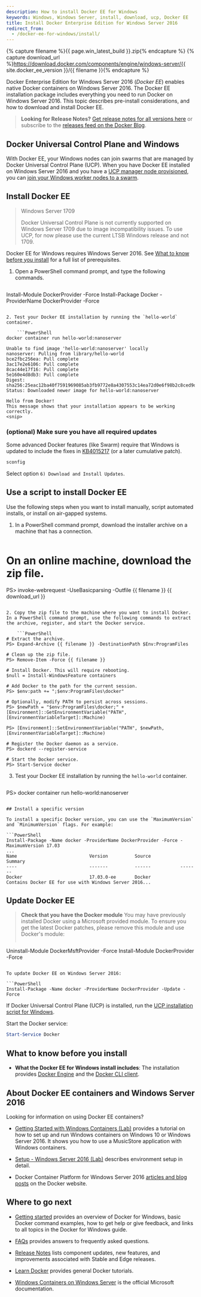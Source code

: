 ```yaml
---
description: How to install Docker EE for Windows
keywords: Windows, Windows Server, install, download, ucp, Docker EE
title: Install Docker Enterprise Edition for Windows Server 2016
redirect_from:
  - /docker-ee-for-windows/install/
---
```

{% capture filename %}{{ page.win_latest_build }}.zip{% endcapture %} {% capture download_url %}https://download.docker.com/components/engine/windows-server/{{ site.docker_ee_version }}/{{ filename }}{% endcapture %}

Docker Enterprise Edition for Windows Server 2016 (*Docker EE*) enables native Docker containers on Windows Server 2016. The Docker EE installation package includes everything you need to run Docker on Windows Server 2016. This topic describes pre-install considerations, and how to download and install Docker EE.

> **Looking for Release Notes?** [Get release notes for all versions here](https://docs.docker.com/release-notes/) or subscribe to the [releases feed on the Docker Blog](http://blog.docker.com/category/engineering/docker-releases/).

## Docker Universal Control Plane and Windows

With Docker EE, your Windows nodes can join swarms that are managed by Docker Universal Control Plane (UCP). When you have Docker EE installed on Windows Server 2016 and you have a [UCP manager node provisioned](/datacenter/ucp/2.2/guides/admin/install/), you can [join your Windows worker nodes to a swarm](/datacenter/ucp/2.2/guides/admin/configure/join-windows-worker-nodes/).

## Install Docker EE

> Windows Server 1709
> 
> Docker Universal Control Plane is not currently supported on Windows Server 1709 due to image incompatibility issues. To use UCP, for now please use the current LTSB Windows release and not 1709.

Docker EE for Windows requires Windows Server 2016. See [What to know before you install](#what-to-know-before-you-install) for a full list of prerequisites.

1. Open a PowerShell command prompt, and type the following commands.
    
    ```PowerShell
Install-Module DockerProvider -Force
Install-Package Docker -ProviderName DockerProvider -Force
```

2. Test your Docker EE installation by running the `hello-world` container.
    
    ```PowerShell
docker container run hello-world:nanoserver

Unable to find image 'hello-world:nanoserver' locally
nanoserver: Pulling from library/hello-world
bce2fbc256ea: Pull complete
3ac17e2e6106: Pull complete
8cac44e17f16: Pull complete
5e160e4d8db3: Pull complete
Digest: sha256:25eac12ba40f7591969085ab3fb9772e8a4307553c14ea72d0e6f98b2c8ced9d
Status: Downloaded newer image for hello-world:nanoserver

Hello from Docker!
This message shows that your installation appears to be working correctly.
<snip>
```

### (optional) Make sure you have all required updates

Some advanced Docker features (like Swarm) require that Windows is updated to include the fixes in [KB4015217](https://support.microsoft.com/en-us/help/4015217/windows-10-update-kb4015217) (or a later cumulative patch).

```PowerShell
sconfig
```

Select option `6) Download and Install Updates`.

## Use a script to install Docker EE

Use the following steps when you want to install manually, script automated installs, or install on air-gapped systems.

1. In a PowerShell command prompt, download the installer archive on a machine that has a connection.
    
    ```PowerShell
# On an online machine, download the zip file.
PS> invoke-webrequest -UseBasicparsing -Outfile {{ filename }} {{ download_url }}
```

2. Copy the zip file to the machine where you want to install Docker. In a PowerShell command prompt, use the following commands to extract the archive, register, and start the Docker service.
    
    ```PowerShell
# Extract the archive.
PS> Expand-Archive {{ filename }} -DestinationPath $Env:ProgramFiles

# Clean up the zip file.
PS> Remove-Item -Force {{ filename }}

# Install Docker. This will require rebooting.
$null = Install-WindowsFeature containers

# Add Docker to the path for the current session.
PS> $env:path += ";$env:ProgramFiles\docker"

# Optionally, modify PATH to persist across sessions.
PS> $newPath = "$env:ProgramFiles\docker;" +
[Environment]::GetEnvironmentVariable("PATH",
[EnvironmentVariableTarget]::Machine)

PS> [Environment]::SetEnvironmentVariable("PATH", $newPath,
[EnvironmentVariableTarget]::Machine)

# Register the Docker daemon as a service.
PS> dockerd --register-service

# Start the Docker service.
PS> Start-Service docker
```

3. Test your Docker EE installation by running the `hello-world` container.
    
    ```PowerShell
PS> docker container run hello-world:nanoserver
```

## Install a specific version

To install a specific Docker version, you can use the `MaximumVersion` and `MinimumVersion` flags. For example:

```PowerShell
Install-Package -Name docker -ProviderName DockerProvider -Force -MaximumVersion 17.03
...
Name                           Version          Source           Summary
----                           -------          ------           -------
Docker                         17.03.0-ee       Docker           Contains Docker EE for use with Windows Server 2016...
```

## Update Docker EE

> **Check that you have the Docker module** You may have previously installed Docker using a Microsoft provided module. To ensure you get the latest Docker patches, please remove this module and use Docker's module:
> 
> ```none
Uninstall-Module DockerMsftProvider -Force
Install-Module DockerProvider -Force
```

To update Docker EE on Windows Server 2016:

```PowerShell
Install-Package -Name docker -ProviderName DockerProvider -Update -Force
```

If Docker Universal Control Plane (UCP) is installed, run the [UCP installation script for Windows](/datacenter/ucp/2.2/guides/admin/configure/join-windows-worker-nodes/#run-the-windows-node-setup-script).

Start the Docker service:

```PowerShell
Start-Service Docker
```

## What to know before you install

* **What the Docker EE for Windows install includes**: The installation provides [Docker Engine](/engine/userguide/intro.md) and the [Docker CLI client](https://docs.docker.com/engine/reference/commandline/cli/).

## About Docker EE containers and Windows Server 2016

Looking for information on using Docker EE containers?

* [Getting Started with Windows Containers (Lab)](https://github.com/docker/labs/blob/master/windows/windows-containers/README.md) provides a tutorial on how to set up and run Windows containers on Windows 10 or Windows Server 2016. It shows you how to use a MusicStore application with Windows containers.

* [Setup - Windows Server 2016 (Lab)](https://github.com/docker/labs/blob/master/windows/windows-containers/Setup-Server2016.md) describes environment setup in detail.

* Docker Container Platform for Windows Server 2016 [articles and blog posts](https://www.docker.com/microsoft/) on the Docker website.

## Where to go next

* [Getting started](/docker-for-windows/index.md) provides an overview of Docker for Windows, basic Docker command examples, how to get help or give feedback, and links to all topics in the Docker for Windows guide.

* [FAQs](/docker-for-windows/faqs.md) provides answers to frequently asked questions.

* [Release Notes](/docker-for-windows/release-notes.md) lists component updates, new features, and improvements associated with Stable and Edge releases.

* [Learn Docker](/learn.md) provides general Docker tutorials.

* [Windows Containers on Windows Server](https://docs.microsoft.com/en-us/virtualization/windowscontainers/quick-start/quick-start-windows-server) is the official Microsoft documentation.